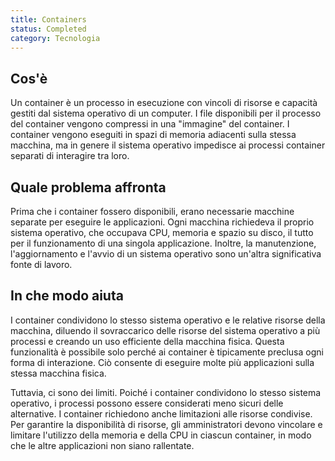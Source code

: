 ```yaml
---
title: Containers
status: Completed
category: Tecnologia
---
```


## Cos'è
Un container è un processo in esecuzione con vincoli di risorse e capacità gestiti dal sistema operativo di un computer. I file disponibili per il processo del container vengono compressi in una "immagine" del container. I container vengono eseguiti in spazi di memoria adiacenti sulla stessa macchina, ma in genere il sistema operativo impedisce ai processi container separati di interagire tra loro.

## Quale problema affronta 
Prima che i container fossero disponibili, erano necessarie macchine separate per eseguire le applicazioni. Ogni macchina richiedeva il proprio sistema operativo, che occupava CPU, memoria e spazio su disco, il tutto per il funzionamento di una singola applicazione. Inoltre, la manutenzione, l'aggiornamento e l'avvio di un sistema operativo sono un'altra significativa fonte di lavoro.

## In che modo aiuta
I container condividono lo stesso sistema operativo e le relative risorse della macchina, diluendo il sovraccarico delle risorse del sistema operativo a più processi e creando un uso efficiente della macchina fisica. Questa funzionalità è possibile solo perché ai container è tipicamente preclusa ogni forma di interazione. Ciò consente di eseguire molte più applicazioni sulla stessa macchina fisica.

Tuttavia, ci sono dei limiti. Poiché i container condividono lo stesso sistema operativo, i processi possono essere considerati meno sicuri delle alternative. I container richiedono anche limitazioni alle risorse condivise. Per garantire la disponibilità di risorse, gli amministratori devono vincolare e limitare l'utilizzo della memoria e della CPU in ciascun container, in modo che le altre applicazioni non siano rallentate.